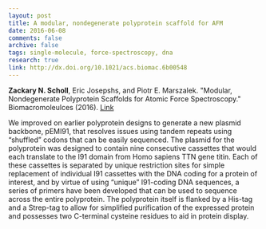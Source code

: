 ```yaml
---
layout: post
title: A modular, nondegenerate polyprotein scaffold for AFM
date: 2016-06-08
comments: false
archive: false
tags: single-molecule, force-spectroscopy, dna
research: true
link: http://dx.doi.org/10.1021/acs.biomac.6b00548
---
```


<p>
<b>Zackary N. Scholl</b>, Eric Josepshs, and Piotr E. Marszalek. "Modular, Nondegenerate Polyprotein Scaffolds for Atomic Force Spectroscopy." Biomacromoleulces (2016). <a href="http://dx.doi.org/10.1021/acs.biomac.6b00548">Link</a>
</p>
<p class="lead">We improved on earlier polyprotein designs to generate a new plasmid backbone, pEMI91, that resolves issues using tandem repeats using “shuffled” codons that can be easily sequenced. The plasmid for the polyprotein was designed to contain nine consecutive cassettes that would each translate to the I91 domain from Homo sapiens TTN gene titin. Each of these cassettes is separated by unique restriction sites for simple replacement of individual I91 cassettes with the DNA coding for a protein of interest, and by virtue of using “unique” I91-coding DNA sequences, a series of primers have been developed that can be used to sequence across the entire polyprotein. The polyprotein itself is flanked by a His-tag and a Strep-tag to allow for simplified purification of the expressed protein and possesses two C-terminal cysteine residues to aid in protein display.</p>

<!-- <div class="col-sm-12">
    <p align="center">
<img src="{{ "/assets/images/fe_detection.jpg" | prepend: site.url }}" alt="Force-spectroscopy resolves the origin of polydA stretching transitions" class="img-rounded img-responsive">
    </p>
</div>



<p>Automation can be accomplished using an algorithm that triages usable force–extension recordings quickly with positive and negative selection. We implemented an algorithm based on the windowed fast Fourier transform of force–extension traces that identifies peaks using force–extension regimes to correctly identify usable recordings from proteins composed of repeated domains. </p>



<p>This algorithm excels as a real-time diagnostic because it involves <30 ms computational time, has high sensitivity and specificity, and efficiently detects weak unfolding events. We used the statistics provided by the automated procedure to clearly demonstrate the properties of molecular adhesion and how these properties change with differences in the cantilever tip and protein functional groups and protein age.</p>
 -->



